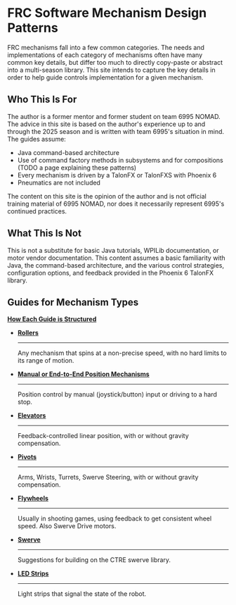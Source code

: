# FRC Software Mechanism Design Patterns

FRC mechanisms fall into a few common categories. The needs and implementations of each category of mechanisms often have many common key details, but differ too much to directly copy-paste or abstract into a multi-season library. This site intends to capture the key details in order to help guide controls implementation for a given mechanism.

## Who This Is For

The author is a former mentor and former student on team 6995 NOMAD. The advice in this site is based on the author's experience up to and through the 2025 season and is written with team 6995's situation in mind. The guides assume:

* Java command-based architecture
* Use of command factory methods in subsystems and for compositions (TODO a page explaining these patterns)
* Every mechanism is driven by a TalonFX  or TalonFXS with Phoenix 6
* Pneumatics are not included 

The content on this site is the opinion of the author and is not official training material of 6995 NOMAD, nor does it necessarily represent 6995's continued practices.

## What This Is Not

This is not a substitute for basic Java tutorials, WPILib documentation, or motor vendor documentation. This content assumes a basic familiarity with Java, the command-based architecture, and the various control strategies, configuration options, and feedback provided in the Phoenix 6 TalonFX library.

## Guides for Mechanism Types

[__How Each Guide is Structured__](./mechanisms/structure.md)

<div class="grid cards" markdown>

-   [__Rollers__](./mechanisms/rollers.md)

    ---

    Any mechanism that spins at a non-precise speed, with no hard limits to its range of motion.


-   [__Manual or End-to-End Position Mechanisms__](./mechanisms/manual.md)

    ---
    Position control by manual (joystick/button) input or driving to a hard stop.
    


-   [__Elevators__](./mechanisms/elevators.md)

    ---

    Feedback-controlled linear position, with or without gravity compensation.



-   [__Pivots__](./mechanisms/pivots.md)

    ---

    Arms, Wrists, Turrets, Swerve Steering, with or without gravity compensation.


-   [__Flywheels__](./mechanisms/flywheels.md)

    ---

    Usually in shooting games, using feedback to get consistent wheel speed. Also Swerve Drive motors.



-   [__Swerve__](./mechanisms/swerve.md)

    ---

    Suggestions for building on the CTRE swerve library.

-   [__LED Strips__](./mechanisms/leds.md)

    ---

    Light strips that signal the state of the robot.

</div>
